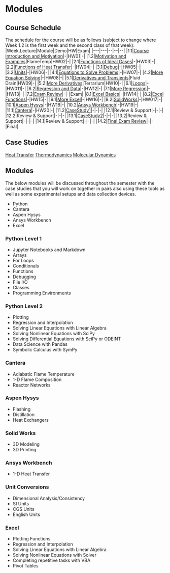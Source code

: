 # Modules

## Course Schedule
The schedule for the course will be as follows (subject to change where Week 1.2 is the first week and the second class of that week):
|Week.Lecture|Module|Demo|HW|Exam|
|---|---|--|--|--|
|1.1|[Course Introduction and Motivation](intro.md)|-|HW01|-|
|1.2|[Motivation and Examples](lectures/01-Motive.ipynb)|FlameTemp|HW02|-|
|2.1|[Functions of Ideal Gases](lectures/02-Functions.ipynb)|-|HW03|-|
|2.2|[Functions of Heat Transfer](lectures/03-FunctionsAgain.ipynb)|-|HW04|-|
|3.1|[Debug](lectures/04-Debug.ipynb)|-|HW05|-|
|3.2|[Units](lectures/05-Units.ipynb)|-|HW06|-|
|4.1|[Equations to Solve Problems](lectures/06-Equations.ipynb)|-|HW07|-|
|4.2|[More Equation Solving](lectures/07-EquationsAgain.ipynb)|-|HW08|-|
|5.1|[Derivatives and Transients](lectures/08-Derivatives.ipynb)|Fluid Drain|HW09|-|
|5.2|[More Derivatives](lectures/09-DerivativesAgain.ipynb)|Terrarium|HW10|-|
|6.1|[Loops](lectures/10-Loops.ipynb)|-|HW011|-|
|6.2|[Regression and Data](lectures/11-Regression.ipynb)|-|HW12|-|
|7.1|[More Regression](lectures/12-RegressionAgain.ipynb)|-|HW13|-|
|7.2|[Exam Review](lectures/13-ExamReview.ipynb)|-|-|Exam|
|8.1|[Excel Basics](lectures/14-ExcelBasics.md)|-|HW14|-|
|8.2|[Excel Functions](lectures/15-ExcelFunctions.md)|-|HW15|-|
|9.1|[More Excel](lectures/16-MoreExcel.md)|-|HW16|-|
|9.2|[SolidWorks](lectures/17-Solidworks)|-|HW017|-|
|10.1|[Aspen Hysys](lectures/18-AspenHysys)|-|HW18|-|
|10.2|[Ansys Workbench](lectures/19-Ansys)|-|HW19|-|
|11.1|[Cantera](lectures/20-Cantera)|-|HW20|-|
|11.2|[CaseStudy1](lectures/21-CaseStudy1)|-|-|-|
|12.1|Review & Support|-|-|-|
|12.2|Review & Support|-|-|-|
|13.1|[CaseStudy2](lectures/22-CaseStudy2)|-|-|-|
|13.2|Review & Support|-|-|-|
|14.1|Review & Support|-|-|-|
|14.2|[Final Exam Review](lectures/23-FinalReview)|-|-|Final|

## Case Studies
[Heat Transfer](casestudies/heattransfer.ipynb)
[Thermodynamics](casestudies/thermo.ipynb)
[Molecular Dynamics](casestudies/MD.ipynb)

## Modules

The below modules will be discussed throughout the semester with the case studies that you will work on together in pairs also using these tools as well as some experimental setups and data collection devices.

- Python
- Cantera
- Aspen Hysys
- Ansys Workbench
- Excel

### Python Level 1
- Jupyter Notebooks and Markdown
- Arrays
- For Loops
- Conditionals
- Functions
- Debugging
- File I/O
- Classes
- Programming Environments

### Python Level 2
- Plotting
- Regression and Interpolation
- Solving Linear Equations with Linear Algebra
- Solving Nonlinear Equations with SciPy
- Solving Differential Equations with SciPy or ODEINT
- Data Science with Pandas
- Symbolic Calculus with SymPy

### Cantera
- Adiabatic Flame Temperature
- 1-D Flame Composition
- Reactor Networks

### Aspen Hysys
- Flashing
- Distillation
- Heat Exchangers

### Solid Works
- 3D Modeling
- 3D Printing

### Ansys Workbench
- 1-D Heat Transfer

### Unit Conversions
- Dimensional Analysis/Consistency
- SI Units
- CGS Units
- English Units

### Excel
- Plotting Functions
- Regression and Interpolation
- Solving Linear Equations with Linear Algebra
- Solving Nonlinear Equations with Solver
- Completing repetitive tasks with VBA
- Pivot Tables